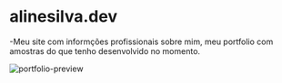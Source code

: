 # alinesilva.dev
-Meu site com informções profissionais sobre mim, meu portfolio com amostras do que tenho desenvolvido no momento.

![portfolio-preview](https://user-images.githubusercontent.com/86479510/148782679-2a98a03d-4097-4787-9cb6-35018d45792e.gif)
